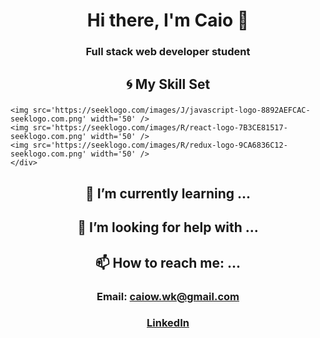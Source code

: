 # <div align=center>Hi there, I'm Caio 👋</div>
### <div align=center>Full stack web developer student</div>


## <div align=center>:cyclone: My Skill Set</div>
### <div align=center>
    <img src='https://seeklogo.com/images/J/javascript-logo-8892AEFCAC-seeklogo.com.png' width='50' />
    <img src='https://seeklogo.com/images/R/react-logo-7B3CE81517-seeklogo.com.png' width='50' />
    <img src='https://seeklogo.com/images/R/redux-logo-9CA6836C12-seeklogo.com.png' width='50' />
    </div>
 


## <div align=center>:book: I’m currently learning ...</div>
### <div align=center></div>

## <div align=center>🤔 I’m looking for help with ...</div>
### <div align=center></div>

## <div align=center>📫 How to reach me: ...</div>
### <div align=center>Email: caiow.wk@gmail.com</div>
### <div align=center>[LinkedIn](https://www.linkedin.com/in/kxk/)</div>
